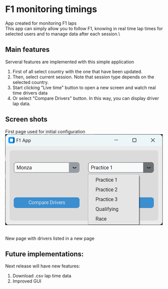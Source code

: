 # F1 monitoring timings

App created for monitoring F1 laps\
This app can simply allow you to follow F1, knowing in real time lap times for selected users and to manage data after each session.\

## Main features

Serveral features are implemented with this simple application
1. First of all select country with the one that have been updated.
2. Then, select current session. Note that session type depends on the selected country.
3. Start clicking "Live time" button to open a new screen and watch real time drivers data
4. Or select "Compare Drivers" button. In this way, you can display driver lap data.

## Screen shots
First page used for initial configuration
![Screenshot settings page.](https://github.com/lorienzo9/F1_app/blob/main/images/f1_app_settings_page.png)

\
New page with drivers listed in a new page

## Future implementations:
Next release will have new features:
1. Download .csv lap time data
2. Improved GUI
